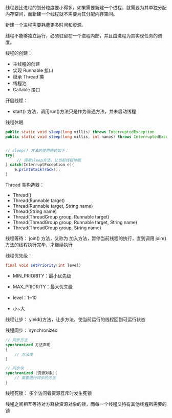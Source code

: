 线程要比进程的划分粒度要小得多，如果需要新建一个进程，就需要为其单独分配内存空间，而新建一个线程就不需要为其分配内存空间。

新建一个进程需要耗费更多时间和资源。

线程不能够独立运行，必须驻留在一个进程内部，并且由进程为其实现任务的调度。

线程的创建：
+ 主线程的创建
+ 实现 Runnable 接口
+ 继承 Thread 类
+ 线程池 
+ Callable 接口

开启线程：
+ start() 方法，调用run()方法只是作为普通方法，并未启动线程


线程休眠
```java
public static void sleep(long millis) throws InterruptedException
public static void sleep(long millis, int nanos) throws InterruptedException


// sleep() 方法的使用格式如下：
try{
     // 调用sleep方法，让当前线程休眠
} catch(InterruptException e){
    e.printStackTrack(); 
}

```


Thread 类构造器：
+ Thread()
+ Thread(Runnable target)
+ Thread(Runnable target, String name)
+ Thread(String name)
+ Thread(ThreadGroup group, Runnable target)
+ Thread(ThreadGroup group, Runnable target, String name)
+ Thread(ThreadGroup group, String name)


线程等待：
join() 方法，又称为 加入方法，暂停当前线程的执行，直到调用 join() 方法的线程执行完毕，才继续执行


线程优先级：
```java
final void setPriority(int level)
```
+ MIN_PRIORITY：最小优先级
+ MAX_PRIORITY：最大优先级

+ level：1~10
+ 小~大




线程让步：
yield()方法，让步方法，使当前运行的线程回到可运行状态


线程同步：
synchronized

```java
// 同步方法
synchronized 方法声明
{
    // 方法体
}

// 同步块
synchronized (资源对象){
    // 需要进行同步的方法    
}
```

线程死锁：
多个访问者资源互斥时发生死锁

线程之间相互等待对方释放资源对象的锁，而每一个线程又持有其他线程所需要的锁

